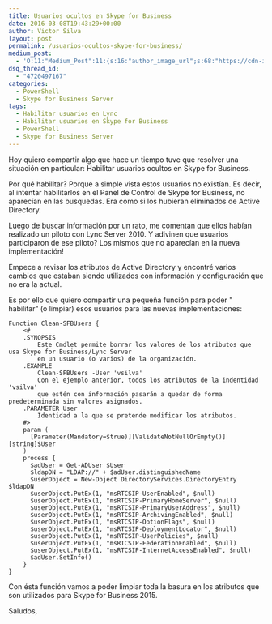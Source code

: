```yaml
---
title: Usuarios ocultos en Skype for Business
date: 2016-03-08T19:43:29+00:00
author: Victor Silva
layout: post
permalink: /usuarios-ocultos-skype-for-business/
medium_post:
  - 'O:11:"Medium_Post":11:{s:16:"author_image_url";s:68:"https://cdn-images-1.medium.com/fit/c/200/200/0*Sz3Js055VwE6KyPu.jpg";s:10:"author_url";s:33:"https://medium.com/@vmsilvamolina";s:11:"byline_name";N;s:12:"byline_email";N;s:10:"cross_link";s:2:"no";s:2:"id";s:12:"c97a3f3773ad";s:21:"follower_notification";s:3:"yes";s:7:"license";s:19:"all-rights-reserved";s:14:"publication_id";s:2:"-1";s:6:"status";s:6:"public";s:3:"url";s:85:"https://medium.com/@vmsilvamolina/usuarios-ocultos-en-skype-for-business-c97a3f3773ad";}'
dsq_thread_id:
  - "4720497167"
categories:
  - PowerShell
  - Skype for Business Server
tags:
  - Habilitar usuarios en Lync
  - Habilitar usuarios en Skype for Business
  - PowerShell
  - Skype for Business Server
---
```

Hoy quiero compartir algo que hace un tiempo tuve que resolver una situación en particular: Habilitar usuarios ocultos en Skype for Business.

Por qué habilitar? Porque a simple vista estos usuarios no existían. Es decir, al intentar habilitarlos en el Panel de Control de Skype for Business, no aparecían en las busquedas. Era como si los hubieran eliminados de Active Directory.

Luego de buscar información por un rato, me comentan que ellos habían realizado un piloto con Lync Server 2010. Y adivinen que usuarios participaron de ese piloto? Los mismos que no aparecían en la nueva implementación!

Empece a revisar los atributos de Active Directory y encontré varios cambios que estaban siendo utilizados con información y configuración que no era la actual.

Es por ello que quiero compartir una pequeña función para poder "
habilitar"
 (o limpiar) esos usuarios para las nuevas implementaciones:

    Function Clean-SFBUsers {
        <#
        .SYNOPSIS
            Este Cmdlet permite borrar los valores de los atributos que usa Skype for Business/Lync Server
            en un usuario (o varios) de la organización.
        .EXAMPLE
            Clean-SFBUsers -User 'vsilva'
            Con el ejemplo anterior, todos los atributos de la indentidad 'vsilva'
            que estén con información pasarán a quedar de forma predeterminada sin valores asignados.
        .PARAMETER User
            Identidad a la que se pretende modificar los atributos.
        #>
        param (
          [Parameter(Mandatory=$true)][ValidateNotNullOrEmpty()][string]$User
        )
        process {
          $adUser = Get-ADUser $User
          $ldapDN = "LDAP://" + $adUser.distinguishedName
          $userObject = New-Object DirectoryServices.DirectoryEntry $ldapDN
          $userObject.PutEx(1, "msRTCSIP-UserEnabled", $null)
          $userObject.PutEx(1, "msRTCSIP-PrimaryHomeServer", $null)
          $userObject.PutEx(1, "msRTCSIP-PrimaryUserAddress", $null)
          $userObject.PutEx(1, "msRTCSIP-ArchivingEnabled", $null)
          $userObject.PutEx(1, "msRTCSIP-OptionFlags", $null)
          $userObject.PutEx(1, "msRTCSIP-DeploymentLocator", $null)
          $userObject.PutEx(1, "msRTCSIP-UserPolicies", $null)
          $userObject.PutEx(1, "msRTCSIP-FederationEnabled", $null)
          $userObject.PutEx(1, "msRTCSIP-InternetAccessEnabled", $null)
          $adUser.SetInfo()
        }
    }
    

Con ésta función vamos a poder limpiar toda la basura en los atributos que son utilizados para Skype for Business 2015.

Saludos,
